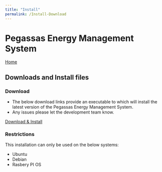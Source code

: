 ```yaml
---
title: "Install"
permalink: /Install-Download
---
```


# Pegassas Energy Management System

[Home](https://m30819-2020.github.io/cw-code-t1)

## Downloads and Install files

### Download

- The below download links provide an executable to which will install the latest version of the Pegassas Energy Management System.
- Any issues please let the development team know.

[Download & Install]()

### Restrictions

This installation can only be used on the below systems:

- Ubuntu
- Debian
- Rasbery PI OS


